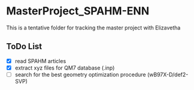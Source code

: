 # MasterProject_SPAHM-ENN
This is a tentative folder for tracking the master project with Elizavetha

## ToDo List
- [X] read SPAHM articles
- [X] extract xyz files for QM7 database (.inp)
- [ ] search for the best geometry optimization procedure (wB97X-D/def2-SVP)
